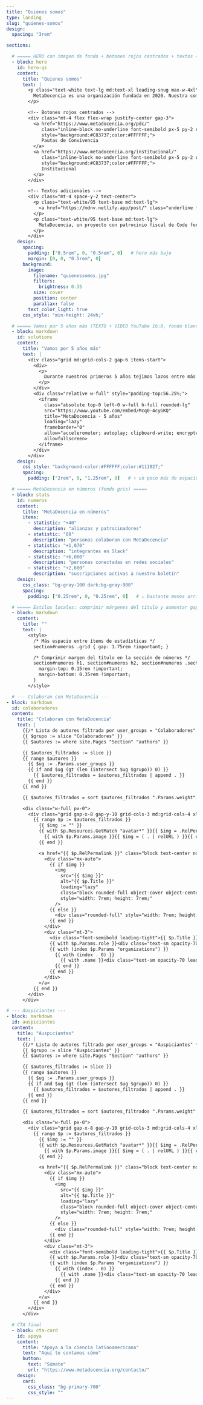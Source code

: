 ```yaml
---
title: "Quienes somos"
type: landing
slug: "quienes-somos"
design:
  spacing: "3rem"

sections:

  # ===== HERO con imagen de fondo + botones rojos centrados + textos =====
  - block: hero
    id: hero-qs
    content:
      title: "Quienes somos"
      text: |
        <p class="text-white text-lg md:text-xl leading-snug max-w-4xl">
          MetaDocencia es una organización fundada en 2020. Nuestra comunidad está formada por personas y organizaciones que trabajan construyendo capacidades científicas locales para transformar la ciencia global. Hacemos crecer el conocimiento en red, desde América Latina hacia el mundo.
        </p>

        <!-- Botones rojos centrados -->
        <div class="mt-4 flex flex-wrap justify-center gap-3">
          <a href="https://www.metadocencia.org/pdc/"
             class="inline-block no-underline font-semibold px-5 py-2 rounded-md text-base"
             style="background:#C83737;color:#FFFFFF;">
             Pautas de Convivencia
          </a>
          <a href="https://www.metadocencia.org/institucional/"
             class="inline-block no-underline font-semibold px-5 py-2 rounded-md text-base"
             style="background:#C83737;color:#FFFFFF;">
             Institucional
          </a>
        </div>

        <!-- Textos adicionales -->
        <div class="mt-4 space-y-2 text-center">
          <p class="text-white/95 text-base md:text-lg">
            <a href="https://mdnv.netlify.app/post/" class="underline font-semibold text-white">Lee cómo nació MetaDocencia</a> en palabras de nuestra Co-Directora, Laura Ación.
          </p>
          <p class="text-white/95 text-base md:text-lg">
            MetaDocencia, un proyecto con patrocinio fiscal de Code for Science &amp; Society.
          </p>
        </div>
    design:
      spacing:
        padding: ["0.5rem", 0, "0.5rem", 0]   # hero más bajo
        margin: [0, 0, "0.5rem", 0]
      background:
        image:
          filename: "quienessomos.jpg"
          filters:
            brightness: 0.35
          size: cover
          position: center
          parallax: false
        text_color_light: true
      css_style: "min-height: 24vh;"

  # ===== Vamos por 5 años más (TEXTO + VIDEO YouTube 16:9, fondo blanco) =====
  - block: markdown
    id: solutions
    content:
      title: "Vamos por 5 años más"
      text: |
        <div class="grid md:grid-cols-2 gap-6 items-start">
          <div>
            <p>
              Durante nuestros primeros 5 años tejimos lazos entre más de 2.000 profesionales de ciencia y técnica. Lo hicimos trabajando en equipo, de manera colectiva y en alianza con más de 40 comunidades. Gracias por estos primeros 5 años de aprendizaje, colaboración y crecimiento.
            </p>
          </div>
          <div class="relative w-full" style="padding-top:56.25%;">
            <iframe
              class="absolute top-0 left-0 w-full h-full rounded-lg"
              src="https://www.youtube.com/embed/Mcq0-4cyGKQ"
              title="MetaDocencia - 5 años"
              loading="lazy"
              frameborder="0"
              allow="accelerometer; autoplay; clipboard-write; encrypted-media; gyroscope; picture-in-picture; web-share"
              allowfullscreen>
            </iframe>
          </div>
        </div>
    design:
      css_style: "background-color:#FFFFFF;color:#111827;"
      spacing:
        padding: ["2rem", 0, "1.25rem", 0]   # ↑ un poco más de espacio arriba del título

  # ===== MetaDocencia en números (fondo gris) =====
  - block: stats
    id: numeros
    content:
      title: "MetaDocencia en números"
      items:
        - statistic: "+40"
          description: "alianzas y patrocinadores"
        - statistic: "88"
          description: "personas colaboran con MetaDocencia"
        - statistic: "+1,070"
          description: "integrantes en Slack"
        - statistic: "+6,000"
          description: "personas conectadas en redes sociales"
        - statistic: "+2,600"
          description: "suscripciones activas a nuestro boletín"
    design:
      css_class: "bg-gray-100 dark:bg-gray-900"
      spacing:
        padding: ["0.25rem", 0, "0.25rem", 0]   # ↓ bastante menos arriba/abajo del título

  # ===== Estilos locales: comprimir márgenes del título y aumentar gap entre stats =====
  - block: markdown
    content:
      title: ""
      text: |
        <style>
          /* Más espacio entre ítems de estadísticas */
          section#numeros .grid { gap: 1.75rem !important; }

          /* Comprimir margen del título en la sección de números */
          section#numeros h1, section#numeros h2, section#numeros .section-title {
            margin-top: 0.15rem !important;
            margin-bottom: 0.35rem !important;
          }
        </style>

  # --- Colaboran con MetaDocencia ---
- block: markdown
  id: colaboradores
  content:
    title: "Colaboran con MetaDocencia"
    text: |
      {{/* Lista de autores filtrada por user_groups = "Colaboradores" */}}
      {{ $grupo := slice "Colaboradores" }}
      {{ $autores := where site.Pages "Section" "authors" }}

      {{ $autores_filtrados := slice }}
      {{ range $autores }}
        {{ $ug := .Params.user_groups }}
        {{ if and $ug (gt (len (intersect $ug $grupo)) 0) }}
          {{ $autores_filtrados = $autores_filtrados | append . }}
        {{ end }}
      {{ end }}

      {{ $autores_filtrados = sort $autores_filtrados ".Params.weight" | sort "Title" }}

      <div class="w-full px-0">
        <div class="grid gap-x-8 gap-y-10 grid-cols-3 md:grid-cols-4 xl:grid-cols-7">
          {{ range $p := $autores_filtrados }}
            {{ $img := "" }}
            {{ with $p.Resources.GetMatch "avatar*" }}{{ $img = .RelPermalink }}{{ else }}
              {{ with $p.Params.image }}{{ $img = ( . | relURL ) }}{{ end }}
            {{ end }}

            <a href="{{ $p.RelPermalink }}" class="block text-center no-underline hover:opacity-90">
              <div class="mx-auto">
                {{ if $img }}
                  <img
                    src="{{ $img }}"
                    alt="{{ $p.Title }}"
                    loading="lazy"
                    class="block rounded-full object-cover object-center"
                    style="width: 7rem; height: 7rem;"
                  />
                {{ else }}
                  <div class="rounded-full" style="width: 7rem; height: 7rem; background:#e5e7eb;"></div>
                {{ end }}
              </div>
              <div class="mt-3">
                <div class="font-semibold leading-tight">{{ $p.Title }}</div>
                {{ with $p.Params.role }}<div class="text-sm opacity-70 leading-tight">{{ . }}</div>{{ end }}
                {{ with (index $p.Params "organizations") }}
                  {{ with (index . 0) }}
                    {{ with .name }}<div class="text-sm opacity-70 leading-tight">{{ . }}</div>{{ end }}
                  {{ end }}
                {{ end }}
              </div>
            </a>
          {{ end }}
        </div>
      </div>

# --- Auspiciantes ---
- block: markdown
  id: auspiciantes
  content:
    title: "Auspiciantes"
    text: |
      {{/* Lista de autores filtrada por user_groups = "Auspiciantes" */}}
      {{ $grupo := slice "Auspiciantes" }}
      {{ $autores := where site.Pages "Section" "authors" }}

      {{ $autores_filtrados := slice }}
      {{ range $autores }}
        {{ $ug := .Params.user_groups }}
        {{ if and $ug (gt (len (intersect $ug $grupo)) 0) }}
          {{ $autores_filtrados = $autores_filtrados | append . }}
        {{ end }}
      {{ end }}

      {{ $autores_filtrados = sort $autores_filtrados ".Params.weight" | sort "Title" }}

      <div class="w-full px-0">
        <div class="grid gap-x-8 gap-y-10 grid-cols-3 md:grid-cols-4 xl:grid-cols-7">
          {{ range $p := $autores_filtrados }}
            {{ $img := "" }}
            {{ with $p.Resources.GetMatch "avatar*" }}{{ $img = .RelPermalink }}{{ else }}
              {{ with $p.Params.image }}{{ $img = ( . | relURL ) }}{{ end }}
            {{ end }}

            <a href="{{ $p.RelPermalink }}" class="block text-center no-underline hover:opacity-90">
              <div class="mx-auto">
                {{ if $img }}
                  <img
                    src="{{ $img }}"
                    alt="{{ $p.Title }}"
                    loading="lazy"
                    class="block rounded-full object-cover object-center"
                    style="width: 7rem; height: 7rem;"
                  />
                {{ else }}
                  <div class="rounded-full" style="width: 7rem; height: 7rem; background:#e5e7eb;"></div>
                {{ end }}
              </div>
              <div class="mt-3">
                <div class="font-semibold leading-tight">{{ $p.Title }}</div>
                {{ with $p.Params.role }}<div class="text-sm opacity-70 leading-tight">{{ . }}</div>{{ end }}
                {{ with (index $p.Params "organizations") }}
                  {{ with (index . 0) }}
                    {{ with .name }}<div class="text-sm opacity-70 leading-tight">{{ . }}</div>{{ end }}
                  {{ end }}
                {{ end }}
              </div>
            </a>
          {{ end }}
        </div>
      </div>

  # CTA final
  - block: cta-card
    id: apoya
    content:
      title: "Apoya a la ciencia latinoamericana"
      text: "Aquí te contamos cómo"
      button:
        text: "Súmate"
        url: "https://www.metadocencia.org/contacto/"
    design:
      card:
        css_class: "bg-primary-700"
        css_style: ""
---
```

